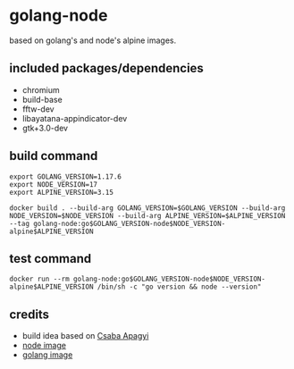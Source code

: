 # golang-node
based on golang's and node's alpine images. 

## included packages/dependencies
- chromium
- build-base
- fftw-dev 
- libayatana-appindicator-dev 
- gtk+3.0-dev 

## build command
```shell
export GOLANG_VERSION=1.17.6
export NODE_VERSION=17
export ALPINE_VERSION=3.15

docker build . --build-arg GOLANG_VERSION=$GOLANG_VERSION --build-arg NODE_VERSION=$NODE_VERSION --build-arg ALPINE_VERSION=$ALPINE_VERSION --tag golang-node:go$GOLANG_VERSION-node$NODE_VERSION-alpine$ALPINE_VERSION
```

## test command
```shell
docker run --rm golang-node:go$GOLANG_VERSION-node$NODE_VERSION-alpine$ALPINE_VERSION /bin/sh -c "go version && node --version"
```

## credits
- build idea based on  [Csaba Apagyi](https://github.com/thisismydesign/ruby-node-alpine)
- [node image](https://hub.docker.com/_/node)
- [golang image](https://hub.docker.com/_/golang)